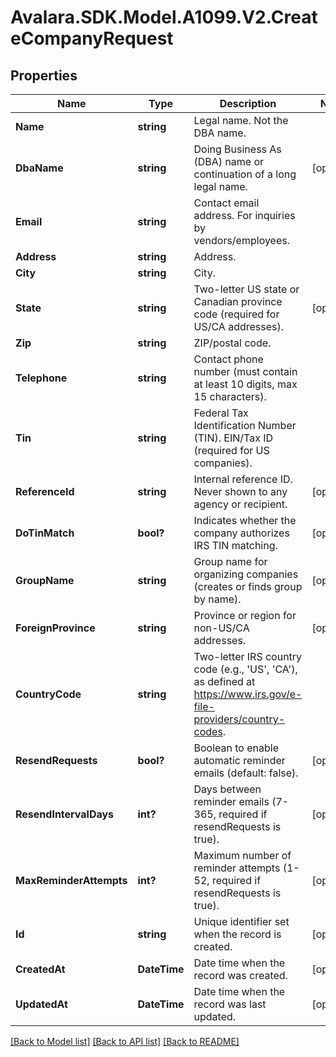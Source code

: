 # Avalara.SDK.Model.A1099.V2.CreateCompanyRequest

## Properties

Name | Type | Description | Notes
------------ | ------------- | ------------- | -------------
**Name** | **string** | Legal name. Not the DBA name. | 
**DbaName** | **string** | Doing Business As (DBA) name or continuation of a long legal name. | [optional] 
**Email** | **string** | Contact email address. For inquiries by vendors/employees. | 
**Address** | **string** | Address. | 
**City** | **string** | City. | 
**State** | **string** | Two-letter US state or Canadian province code (required for US/CA addresses). | [optional] 
**Zip** | **string** | ZIP/postal code. | 
**Telephone** | **string** | Contact phone number (must contain at least 10 digits, max 15 characters). | 
**Tin** | **string** | Federal Tax Identification Number (TIN). EIN/Tax ID (required for US companies). | 
**ReferenceId** | **string** | Internal reference ID. Never shown to any agency or recipient. | [optional] 
**DoTinMatch** | **bool?** | Indicates whether the company authorizes IRS TIN matching. | [optional] 
**GroupName** | **string** | Group name for organizing companies (creates or finds group by name). | [optional] 
**ForeignProvince** | **string** | Province or region for non-US/CA addresses. | [optional] 
**CountryCode** | **string** | Two-letter IRS country code (e.g., &#39;US&#39;, &#39;CA&#39;), as defined at https://www.irs.gov/e-file-providers/country-codes. | 
**ResendRequests** | **bool?** | Boolean to enable automatic reminder emails (default: false). | [optional] 
**ResendIntervalDays** | **int?** | Days between reminder emails (7-365, required if resendRequests is true). | [optional] 
**MaxReminderAttempts** | **int?** | Maximum number of reminder attempts (1-52, required if resendRequests is true). | [optional] 
**Id** | **string** | Unique identifier set when the record is created. | [optional] 
**CreatedAt** | **DateTime** | Date time when the record was created. | [optional] 
**UpdatedAt** | **DateTime** | Date time when the record was last updated. | [optional] 

[[Back to Model list]](../../../README.md#documentation-for-models) [[Back to API list]](../../../README.md#documentation-for-api-endpoints) [[Back to README]](../../../README.md)

